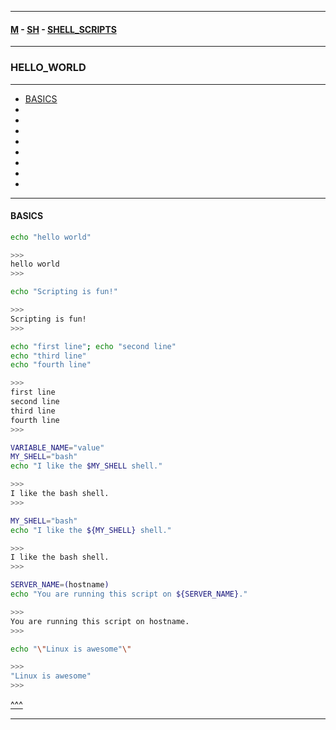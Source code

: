 
---

#### [M](https://github.com/ttltrk/TTT/blob/master/menu.md) - [SH](https://github.com/ttltrk/TTT/blob/master/SH/SH.md) - [SHELL_SCRIPTS](https://github.com/ttltrk/TTT/blob/master/SH/SS/SS.md)

---

### HELLO_WORLD

---

* [BASICS](#BASICS)
* []()
* []()
* []()
* []()
* []()
* []()
* []()
* []()

---

#### BASICS

```sh
echo "hello world"

>>>
hello world
>>>
```

```sh
echo "Scripting is fun!"

>>>
Scripting is fun!
>>>
```

```sh
echo "first line"; echo "second line"
echo "third line"
echo "fourth line"

>>>
first line
second line
third line
fourth line
>>>
```

```sh
VARIABLE_NAME="value"
MY_SHELL="bash"
echo "I like the $MY_SHELL shell."

>>>
I like the bash shell.
>>>
```

```sh
MY_SHELL="bash"
echo "I like the ${MY_SHELL} shell."

>>>
I like the bash shell.
>>>
```

```sh
SERVER_NAME=(hostname)
echo "You are running this script on ${SERVER_NAME}."

>>>
You are running this script on hostname.
>>>
```

```sh
echo "\"Linux is awesome"\"

>>>
"Linux is awesome"
>>>
```

[^^^](#HELLO_WORLD)

---
